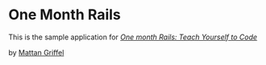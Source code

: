 # One Month Rails

This is the sample application for
[*One month Rails: Teach Yourself to Code*](http://onemonthrails.com)

by [Mattan Griffel](http://mattangriffel.com)